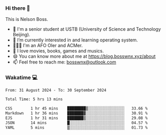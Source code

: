 ### Hi there 👋

<!--
**bosswnx/bosswnx** is a ✨ _special_ ✨ repository because its `README.md` (this file) appears on your GitHub profile.

Here are some ideas to get you started:

- 🔭 I’m currently working on ...
- 🌱 I’m currently learning ...
- 👯 I’m looking to collaborate on ...
- 🤔 I’m looking for help with ...
- 💬 Ask me about ...
- 📫 How to reach me: ...
- 😄 Pronouns: ...
- ⚡ Fun fact: ...
-->

This is Nelson Boss.

- 🏫 I'm a senior student at USTB (University of Science and Technology Beijing).
- 🌱 I’m currently interested in and learning operating system.
- 🧑🏻‍💻 I'm an AFO OIer and ACMer.
- 🥰 I love movies, books, games and musics.
- 😄 You can know more about me at https://blog.bosswnx.xyz/about
- 📫 Feel free to reach me: bosswnx@outlook.com

### Wakatime 💻

<!--START_SECTION:waka-->

```txt
From: 31 August 2024 - To: 30 September 2024

Total Time: 5 hrs 13 mins

CSS        1 hr 45 mins    ████████▒░░░░░░░░░░░░░░░░   33.66 %
Markdown   1 hr 36 mins    ███████▓░░░░░░░░░░░░░░░░░   30.91 %
EJS        1 hr 31 mins    ███████▒░░░░░░░░░░░░░░░░░   29.08 %
JSON       14 mins         █░░░░░░░░░░░░░░░░░░░░░░░░   04.57 %
YAML       5 mins          ▒░░░░░░░░░░░░░░░░░░░░░░░░   01.73 %
```

<!--END_SECTION:waka-->
